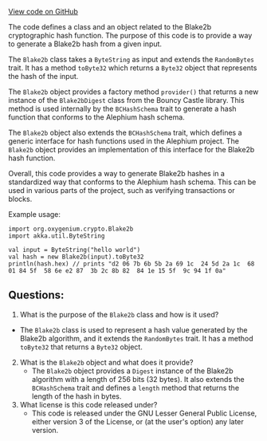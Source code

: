 [View code on GitHub](https://github.com/oxygenium/oxygenium/crypto/src/main/scala/org/oxygenium/crypto/Blake2b.scala)

The code defines a class and an object related to the Blake2b cryptographic hash function. The purpose of this code is to provide a way to generate a Blake2b hash from a given input. 

The `Blake2b` class takes a `ByteString` as input and extends the `RandomBytes` trait. It has a method `toByte32` which returns a `Byte32` object that represents the hash of the input. 

The `Blake2b` object provides a factory method `provider()` that returns a new instance of the `Blake2bDigest` class from the Bouncy Castle library. This method is used internally by the `BCHashSchema` trait to generate a hash function that conforms to the Alephium hash schema. 

The `Blake2b` object also extends the `BCHashSchema` trait, which defines a generic interface for hash functions used in the Alephium project. The `Blake2b` object provides an implementation of this interface for the Blake2b hash function. 

Overall, this code provides a way to generate Blake2b hashes in a standardized way that conforms to the Alephium hash schema. This can be used in various parts of the project, such as verifying transactions or blocks. 

Example usage:

```
import org.oxygenium.crypto.Blake2b
import akka.util.ByteString

val input = ByteString("hello world")
val hash = new Blake2b(input).toByte32
println(hash.hex) // prints "d2 06 7b 6b 5b 2a 69 1c  24 5d 2a 1c  68 01 84 5f  58 6e e2 87  3b 2c 8b 82  84 1e 15 5f  9c 94 1f 0a"
```
## Questions: 
 1. What is the purpose of the `Blake2b` class and how is it used?
   - The `Blake2b` class is used to represent a hash value generated by the Blake2b algorithm, and it extends the `RandomBytes` trait. It has a method `toByte32` that returns a `Byte32` object.
2. What is the `Blake2b` object and what does it provide?
   - The `Blake2b` object provides a `Digest` instance of the Blake2b algorithm with a length of 256 bits (32 bytes). It also extends the `BCHashSchema` trait and defines a `length` method that returns the length of the hash in bytes.
3. What license is this code released under?
   - This code is released under the GNU Lesser General Public License, either version 3 of the License, or (at the user's option) any later version.
